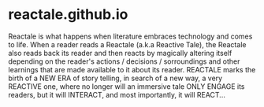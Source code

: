# reactale.github.io
Reactale is what happens when literature embraces technology and comes to life. When a reader reads a Reactale (a.k.a Reactive Tale), the Reactale also reads back its reader and then reacts by magically altering itself depending on the reader's actions / decisions / sorroundings and other learnings that are made available to it about its reader.  REACTALE marks the birth of a NEW ERA of story telling, in search of a new way, a very REACTIVE one, where no longer will an immersive tale ONLY ENGAGE its readers, but it will INTERACT, and most importantly, it will REACT...
